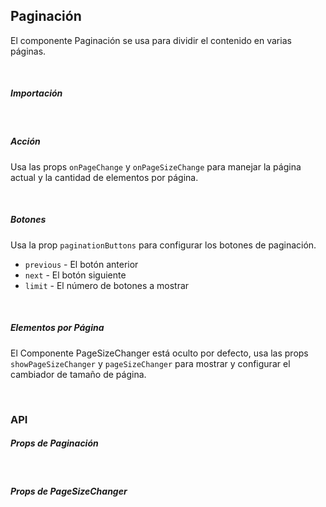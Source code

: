 ## Paginación

El componente Paginación se usa para dividir el contenido en varias páginas.

<div><LeSourceButton url="https://github.com/hiimlex/leux/tree/main/src/components/Pagination"></LeSourceButton></div>

<br />

##### Importación

<div>
<PaginationImportPreview>
</PaginationImportPreview>
</div>

<br />

##### Acción

Usa las props `onPageChange` y `onPageSizeChange` para manejar la página actual y la cantidad de elementos por página.

<div>
<PaginationActionPreview>
</PaginationActionPreview>
</div>

<br />

##### Botones

Usa la prop `paginationButtons` para configurar los botones de paginación.

- `previous` - El botón anterior
- `next` - El botón siguiente
- `limit` - El número de botones a mostrar

<div>
<PaginationButtonsPreview>
</PaginationButtonsPreview>
</div>

<br />

##### Elementos por Página

El Componente PageSizeChanger está oculto por defecto, usa las props `showPageSizeChanger` y `pageSizeChanger` para mostrar y configurar el cambiador de tamaño de página.

<div>
<PaginationSizeChangerPreview>
</PaginationSizeChangerPreview>
</div>

<br />

### API

##### Props de Paginación

<div>
<PaginationApiTable>
</PaginationApiTable>
</div>

<br />

##### Props de PageSizeChanger

<div>
<PageSizeChangerApiTable>
</PageSizeChangerApiTable>
</div>

<br/>
